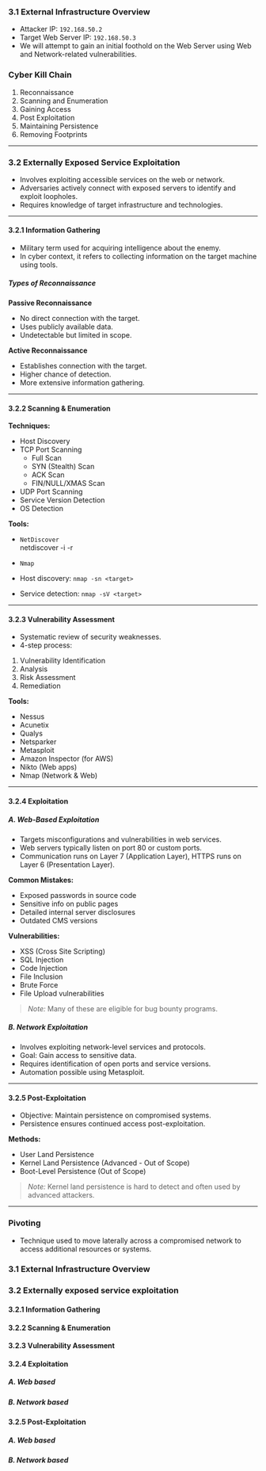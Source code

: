 ### 3.1 External Infrastructure Overview

- Attacker IP: `192.168.50.2`
- Target Web Server IP: `192.168.50.3`
- We will attempt to gain an initial foothold on the Web Server using Web and Network-related vulnerabilities.

### Cyber Kill Chain

1. Reconnaissance  
2. Scanning and Enumeration  
3. Gaining Access  
4. Post Exploitation  
5. Maintaining Persistence  
6. Removing Footprints  

---

### 3.2 Externally Exposed Service Exploitation

- Involves exploiting accessible services on the web or network.
- Adversaries actively connect with exposed servers to identify and exploit loopholes.
- Requires knowledge of target infrastructure and technologies.

---

#### 3.2.1 Information Gathering

- Military term used for acquiring intelligence about the enemy.
- In cyber context, it refers to collecting information on the target machine using tools.

##### Types of Reconnaissance

**Passive Reconnaissance**
- No direct connection with the target.
- Uses publicly available data.
- Undetectable but limited in scope.

**Active Reconnaissance**
- Establishes connection with the target.
- Higher chance of detection.
- More extensive information gathering.

---

#### 3.2.2 Scanning & Enumeration

**Techniques:**
- Host Discovery  
- TCP Port Scanning  
  - Full Scan  
  - SYN (Stealth) Scan  
  - ACK Scan  
  - FIN/NULL/XMAS Scan  
- UDP Port Scanning  
- Service Version Detection  
- OS Detection  

**Tools:**
- `NetDiscover`  
netdiscover -i <interface> -r <IP address CIDR format>


- `Nmap`  
- Host discovery: `nmap -sn <target>`
- Service detection: `nmap -sV <target>`

---

#### 3.2.3 Vulnerability Assessment

- Systematic review of security weaknesses.
- 4-step process:
1. Vulnerability Identification  
2. Analysis  
3. Risk Assessment  
4. Remediation  

**Tools:**
- Nessus  
- Acunetix  
- Qualys  
- Netsparker  
- Metasploit  
- Amazon Inspector (for AWS)  
- Nikto (Web apps)  
- Nmap (Network & Web)

---

#### 3.2.4 Exploitation

##### A. Web-Based Exploitation

- Targets misconfigurations and vulnerabilities in web services.
- Web servers typically listen on port 80 or custom ports.
- Communication runs on Layer 7 (Application Layer), HTTPS runs on Layer 6 (Presentation Layer).

**Common Mistakes:**
- Exposed passwords in source code  
- Sensitive info on public pages  
- Detailed internal server disclosures  
- Outdated CMS versions  

**Vulnerabilities:**
- XSS (Cross Site Scripting)  
- SQL Injection  
- Code Injection  
- File Inclusion  
- Brute Force  
- File Upload vulnerabilities  

> *Note:* Many of these are eligible for bug bounty programs.

##### B. Network Exploitation

- Involves exploiting network-level services and protocols.
- Goal: Gain access to sensitive data.
- Requires identification of open ports and service versions.
- Automation possible using Metasploit.

---

#### 3.2.5 Post-Exploitation

- Objective: Maintain persistence on compromised systems.
- Persistence ensures continued access post-exploitation.

**Methods:**
- User Land Persistence  
- Kernel Land Persistence (Advanced - Out of Scope)  
- Boot-Level Persistence (Out of Scope)  

> *Note:* Kernel land persistence is hard to detect and often used by advanced attackers.

---

### Pivoting

- Technique used to move laterally across a compromised network to access additional resources or systems.




### 3.1  External Infrastructure Overview
### 3.2  Externally exposed service exploitation
  #### 3.2.1  Information Gathering
  #### 3.2.2  Scanning & Enumeration
  #### 3.2.3  Vulnerability Assessment
  #### 3.2.4  Exploitation
   ##### A.  Web based
   ##### B.  Network based
  #### 3.2.5  Post-Exploitation
   ##### A.  Web based
   ##### B.  Network based
